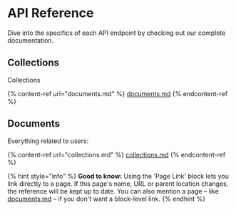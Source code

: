 # API Reference

Dive into the specifics of each API endpoint by checking out our complete documentation.

## Collections

Collections

{% content-ref url="documents.md" %}
[documents.md](documents.md)
{% endcontent-ref %}

## Documents

Everything related to users:

{% content-ref url="collections.md" %}
[collections.md](collections.md)
{% endcontent-ref %}

{% hint style="info" %}
**Good to know:** Using the 'Page Link' block lets you link directly to a page. If this page's name, URL or parent location changes, the reference will be kept up to date. You can also mention a page – like [documents.md](documents.md "mention") – if you don't want a block-level link.
{% endhint %}
